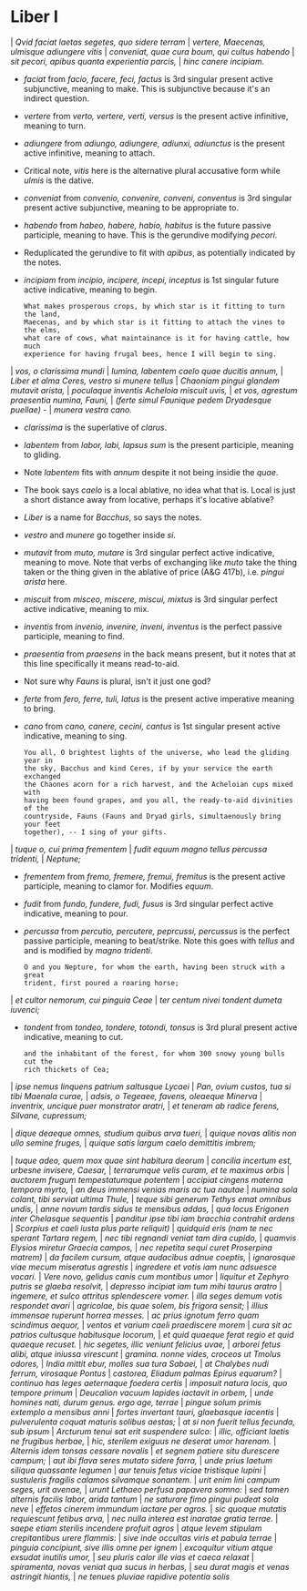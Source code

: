 # Liber I

| *Qvid faciat laetas segetes, quo sidere terram*
| *vertere, Maecenas, ulmisque adiungere vitis*
| *conveniat, quae cura boum, qui cultus habendo*
| *sit pecori, apibus quanta experientia parcis,*
| *hinc canere incipiam.*

- *faciat* from *facio, facere, feci, factus* is 3rd singular present active
  subjunctive, meaning to make. This is subjunctive because it's an indirect
  question. 
- *vertere* from *verto, vertere, verti, versus* is the present active
  infinitive, meaning to turn.
- *adiungere* from *adiungo, adiungere, adiunxi, adiunctus* is the present
  active infinitive, meaning to attach.
- Critical note, *vitis* here is the alternative plural accusative form while
  *ulmis* is the dative.
- *conveniat* from *convenio, convenire, conveni, conventus* is 3rd singular
  present active subjunctive, meaning to be appropriate to.
- *habendo* from *habeo, habere, habio, habitus* is the future passive
  participle, meaning to have. This is the gerundive modifying *pecori*.
- Reduplicated the gerundive to fit with *apibus*, as potentially indicated by
  the notes.
- *incipiam* from *incipio, incipere, incepi, inceptus* is 1st singular future
  active indicative, meaning to begin.

      What makes prosperous crops, by which star is it fitting to turn the land,
      Maecenas, and by which star is it fitting to attach the vines to the elms,
      what care of cows, what maintainance is it for having cattle, how much
      experience for having frugal bees, hence I will begin to sing.

|                       *vos, o clarissima mundi*
| *lumina, labentem caelo quae ducitis annum,*
| *Liber et alma Ceres, vestro si munere tellus*
| *Chaoniam pingui glandem mutavit arista,*
| *poculaque inventis Acheloia miscuit uvis,*
| *et vos, agrestum praesentia numina, Fauni,*
| *(ferte simul Faunique pedem Dryadesque puellae) -*
| *munera vestra cano.*

- *clarissima* is the superlative of *clarus*.
- *labentem* from *labor, labi, lapsus sum* is the present participle, meaning
  to gliding.
- Note *labentem* fits with *annum* despite it not being insidie the *quae*.
- The book says *caelo* is a local ablative, no idea what that is. Local is just
  a short distance away from locative, perhaps it's locative ablative?
- *Liber* is a name for *Bacchus*, so says the notes.
- *vestro* and *munere* go together inside *si*.
- *mutavit* from *muto, mutare* is 3rd singular perfect active indicative,
  meaning to move. Note that verbs of exchanging like *muto* take the thing
  taken or the thing given in the ablative of price (A\&G 417b), i.e. *pingui
  arista* here.
- *miscuit* from *misceo, miscere, miscui, mixtus* is 3rd singular perfect
  active indicative, meaning to mix.
- *inventis* from *invenio, invenire, inveni, inventus* is the perfect passive
  participle, meaning to find.
- *praesentia* from *praesens* in the back means present, but it notes that at
  this line specifically it means read-to-aid.
- Not sure why *Fauns* is plural, isn't it just one god?
- *ferte* from *fero, ferre, tuli, latus* is the present active imperative
  meaning to bring.
- *cano* from *cano, canere, cecini, cantus* is 1st singular present active
  indicative, meaning to sing.

      You all, O brightest lights of the universe, who lead the gliding year in
      the sky, Bacchus and kind Ceres, if by your service the earth exchanged
      the Chaones acorn for a rich harvest, and the Acheloian cups mixed with
      having been found grapes, and you all, the ready-to-aid divinities of the
      countryside, Fauns (Fauns and Dryad girls, simultaenously bring your feet
      together), -- I sing of your gifts.

|                     *tuque o, cui prima frementem*
| *fudit equum magno tellus percussa tridenti,*
| *Neptune;*

- *frementem* from *fremo, fremere, fremui, fremitus* is the present active
  participle, meaning to clamor for. Modifies *equum*.
- *fudit* from *fundo, fundere, fudi, fusus* is 3rd singular perfect active
  indicative, meaning to pour.
- *percussa* from *percutio, percutere, peprcussi, percussus* is the perfect
  passive participle, meaning to beat/strike. Note this goes with *tellus* and
  and is modified by *magno tridenti*.

      O and you Nepture, for whom the earth, having been struck with a great
      trident, first poured a roaring horse;

|          *et cultor nemorum, cui pinguia Ceae*
| *ter centum nivei tondent dumeta iuvenci;*

- *tondent* from *tondeo, tondere, totondi, tonsus* is 3rd plural present active
  indicative, meaning to cut.

      and the inhabitant of the forest, for whom 300 snowy young bulls cut the
      rich thickets of Cea;


| *ipse nemus linquens patrium saltusque Lycaei*
| *Pan, ovium custos, tua si tibi Maenala curae,*
| *adsis, o Tegeaee, favens, oleaeque Minerva*
| *inventrix, uncique puer monstrator aratri,*
| *et teneram ab radice ferens, Silvane, cupressum;*


| *dique deaeque omnes, studium quibus arva tueri,*
| *quique novas alitis non ullo semine fruges,*
| *quique satis largum caelo demittitis imbrem;*


| *tuque adeo, quem mox quae sint habitura deorum*
| *concilia incertum est, urbesne invisere, Caesar,*
| *terrarumque velis curam, et te maximus orbis*
| *auctorem frugum tempestatumque potentem*
| *accipiat cingens materna tempora myrto,*
| *an deus immensi venias maris ac tua nautae*
| *numina sola colant, tibi serviat ultima Thule,*
| *teque sibi generum Tethys emat omnibus undis,*
| *anne novum tardis sidus te mensibus addas,*
| *qua locus Erigonen inter Chelasque sequentis*
| *panditur ipse tibi iam bracchia contrahit ardens*
| *Scorpius et caeli iusta plus parte reliquit)*
| *quidquid eris (nam te nec sperant Tartara regem,*
| *nec tibi regnandi veniat tam dira cupido,*
| *quamvis Elysios miretur Graecia campos,*
| *nec repetita sequi curet Proserpina matrem)*
| *da facilem cursum, atque audacibus adnue coeptis,*
| *ignarosque viae mecum miseratus agrestis*
| *ingredere et votis iam nunc adsuesce vocari.*
| *Vere novo, gelidus canis cum montibus umor*
| *liquitur et Zephyro putris se glaeba resolvit,*
| *depresso incipiat iam tum mihi taurus aratro*
| *ingemere, et sulco attritus splendescere vomer.*
| *illa seges demum votis respondet avari*
| *agricolae, bis quae solem, bis frigora sensit;*
| *illius immensae ruperunt horrea messes.*
| *ac prius ignotum ferro quam scindimus aequor,*
| *ventos et varium caeli praediscere morem*
| *cura sit ac patrios cultusque habitusque locorum,*
| *et quid quaeque ferat regio et quid quaeque recuset.*
| *hic segetes, illic veniunt felicius uvae,*
| *arborei fetus alibi, atque iniussa virescunt*
| *gramina. nonne vides, croceos ut Tmolus odores,*
| *India mittit ebur, molles sua tura Sabaei,*
| *at Chalybes nudi ferrum, virosaque Pontus*
| *castorea, Eliadum palmas Epirus equarum?*
| *continuo has leges aeternaque foedera certis*
| *imposuit natura locis, quo tempore primum*
| *Deucalion vacuum lapides iactavit in orbem,*
| *unde homines nati, durum genus. ergo age, terrae*
| *pingue solum primis extemplo a mensibus anni*
| *fortes invertant tauri, glaebasque iacentis*
| *pulverulenta coquat maturis solibus aestas;*
| *at si non fuerit tellus fecunda, sub ipsum*
| *Arcturum tenui sat erit suspendere sulco:*
| *illic, officiant laetis ne frugibus herbae,*
| *hic, sterilem exiguus ne deserat umor harenam.*
| *Alternis idem tonsas cessare novalis*
| *et segnem patiere situ durescere campum;*
| *aut ibi flava seres mutato sidere farra,*
| *unde prius laetum siliqua quassante legumen*
| *aur tenuis fetus viciae tristisque lupini*
| *sustuleris fragilis calamos silvamque sonantem.*
| *urit enim lini campum seges, urit avenae,*
| *urunt Lethaeo perfusa papavera somno:*
| *sed tamen alternis facilis labor, arida tantum*
| *ne saturare fimo pingui pudeat sola neve*
| *effetos cinerem immundum iactare per agros.*
| *sic quoque mutatis requiescunt fetibus arva,*
| *nec nulla interea est inaratae gratia terrae.*
| *saepe etiam sterilis incendere profuit agros*
| *atque levem stipulam crepitantibus urere flammis:*
| *sive inde occultas viris et pabula terrae*
| *pinguia concipiunt, sive illis omne per ignem*
| *excoquitur vitium atque exsudat inutilis umor,*
| *seu pluris calor ille vias et caeca relaxat*
| *spiramenta, novas veniat qua sucus in herbas,*
| *seu durat magis et venas astringit hiantis,*
| *ne tenues pluviae rapidive potentia solis*
